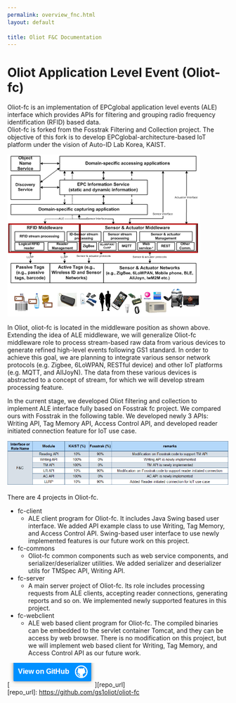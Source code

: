 ```yaml
---
permalink: overview_fnc.html
layout: default

title: Oliot F&C Documentation
---
```


Oliot Application Level Event (Oliot-fc)
========================================

Oliot-fc is an implementation of EPCglobal application level events (ALE) interface which provides APIs for filtering and grouping radio frequency identification (RFID) based data.  
Oliot-fc is forked from the Fosstrak Filtering and Collection project. The objective of this fork is to develop EPCglobal-architecture-based IoT platform under the vision of Auto-ID Lab Korea, KAIST.

![thumbnail](images/ale.png)

In Oliot, oliot-fc is located in the middleware position as shown above. Extending the idea of ALE middleware, we will generalize Oliot-fc middleware role to process stream-based raw data from various devices to generate refined high-level events following GS1 standard. In order to achieve this goal, we are planning to integrate various sensor network protocols (e.g. Zigbee, 6LoWPAN, RESTful device) and other IoT platforms (e.g. MQTT, and AllJoyN). The data from these various devices is abstracted to a concept of stream, for which we will develop stream processing feature. 

In the current stage, we developed Oliot filtering and collection to implement ALE interface fully based on Fosstrak fc project. We compared ours with Fosstrak in the following table. We developed newly 3 APIs: Writing API, Tag Memory API, Access Control API, and developed reader initiated connection feature for IoT use case.

![thumbnail](images/fc-comparison.png)

There are 4 projects in Oliot-fc.  

 * fc-client
   * ALE client program for Oliot-fc. It includes Java Swing based user interface. We added API example class to use Writing, Tag Memory, and Access Control API. Swing-based user interface to use newly implemented features is our future work on this project.
 * fc-commons
   * Oliot-fc common components such as web service components, and serializer/deserializer utilities. We added serializer and deserializer utils for TMSpec API, Writing API. 
 * fc-server
   * A main server project of Oliot-fc. Its role includes processing requests from ALE clients, accepting reader connections, generating reports and so on. We implemented newly supported features in this project. 
 * fc-webclient
   * ALE web based client program for Oliot-fc. The compiled binaries can be embedded to the servlet container Tomcat, and they can be access by web browser. There is no modification on this project, but we will implement web based client for Writing, Tag Memory, and Access Control API as our future work.


[![thumbnail](images/viewon.png)][repo_url]  
[repo_url]: https://github.com/gs1oliot/oliot-fc